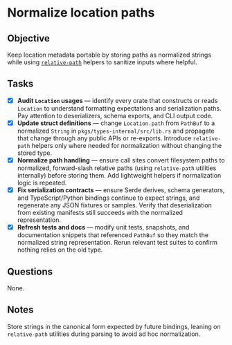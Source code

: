 # Normalize location paths

## Objective

Keep location metadata portable by storing paths as normalized strings while using [`relative-path`](https://docs.rs/relative-path/latest/relative_path/) helpers to sanitize inputs where helpful.

## Tasks

- [x] **Audit `Location` usages** — identify every crate that constructs or reads `Location` to understand formatting expectations and serialization paths.
      Pay attention to deserializers, schema exports, and CLI output code.
- [x] **Update struct definitions** — change `Location.path` from `PathBuf` to a normalized `String` in `pkgs/types-internal/src/lib.rs` and propagate that change through any public APIs or re-exports.
      Introduce `relative-path` helpers only where needed for normalization without changing the stored type.
- [x] **Normalize path handling** — ensure call sites convert filesystem paths to normalized, forward-slash relative paths (using `relative-path` utilities internally) before storing them.
      Add lightweight helpers if normalization logic is repeated.
- [x] **Fix serialization contracts** — ensure Serde derives, schema generators, and TypeScript/Python bindings continue to expect strings, and regenerate any JSON fixtures or samples.
      Verify that deserialization from existing manifests still succeeds with the normalized representation.
- [x] **Refresh tests and docs** — modify unit tests, snapshots, and documentation snippets that referenced `PathBuf` so they match the normalized string representation.
      Rerun relevant test suites to confirm nothing relies on the old type.

## Questions

None.

## Notes

Store strings in the canonical form expected by future bindings, leaning on `relative-path` utilities during parsing to avoid ad hoc normalization.

